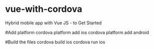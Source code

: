 # vue-with-cordova
Hybrid mobile app with Vue JS - to Get Started

#Add platform
cordova platform add ios
cordova platform add android

#Build the files
cordova build ios
cordova run ios


